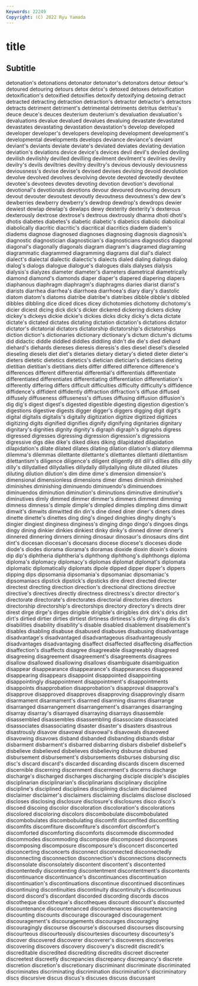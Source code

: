 ```yaml
---
Keywords: 22249
Copyright: (C) 2022 Ryu Yamada
---
```



# title

## Subtitle
 detonation's detonations detonator detonator's detonators detour
detour's detoured detouring detours detox detox's detoxed detoxes detoxification detoxification's
detoxified detoxifies detoxify detoxifying detoxing detract detracted detracting detraction detraction's
detractor detractor's detractors detracts detriment detriment's detrimental detriments detritus detritus's
deuce deuce's deuces deuterium deuterium's devaluation devaluation's devaluations devalue devalued
devalues devaluing devastate devastated devastates devastating devastation devastation's develop developed
developer developer's developers developing development development's developmental developments develops deviance
deviance's deviant deviant's deviants deviate deviate's deviated deviates deviating deviation
deviation's deviations device device's devices devil devil's deviled deviling devilish
devilishly devilled devilling devilment devilment's devilries devilry devilry's devils deviltries
deviltry deviltry's devious deviously deviousness deviousness's devise devise's devised devises
devising devoid devolution devolve devolved devolves devolving devote devoted devotedly
devotee devotee's devotees devotes devoting devotion devotion's devotional devotional's devotionals
devotions devour devoured devouring devours devout devouter devoutest devoutly devoutness
devoutness's dew dew's dewberries dewberry dewberry's dewdrop dewdrop's dewdrops dewier
dewiest dewlap dewlap's dewlaps dewy dexterity dexterity's dexterous dexterously dextrose
dextrose's dextrous dextrously dharma dhoti dhoti's dhotis diabetes diabetes's diabetic
diabetic's diabetics diabolic diabolical diabolically diacritic diacritic's diacritical diacritics diadem
diadem's diadems diagnose diagnosed diagnoses diagnosing diagnosis diagnosis's diagnostic diagnostician
diagnostician's diagnosticians diagnostics diagonal diagonal's diagonally diagonals diagram diagram's diagramed
diagraming diagrammatic diagrammed diagramming diagrams dial dial's dialect dialect's dialectal
dialectic dialectic's dialects dialed dialing dialings dialog dialog's dialogs dialogue
dialogue's dialogues dials dialyses dialysis dialysis's dialyzes diameter diameter's diameters
diametrical diametrically diamond diamond's diamonds diaper diaper's diapered diapering diapers
diaphanous diaphragm diaphragm's diaphragms diaries diarist diarist's diarists diarrhea diarrhea's
diarrhoea diarrhoea's diary diary's diastolic diatom diatom's diatoms diatribe diatribe's
diatribes dibble dibble's dibbled dibbles dibbling dice diced dices dicey
dichotomies dichotomy dichotomy's dicier diciest dicing dick dick's dicker dickered
dickering dickers dickey dickey's dickeys dickie dickie's dickies dicks dicky
dicky's dicta dictate dictate's dictated dictates dictating dictation dictation's dictations
dictator dictator's dictatorial dictators dictatorship dictatorship's dictatorships diction diction's dictionaries
dictionary dictionary's dictum dictum's dictums did didactic diddle diddled diddles
diddling didn't die die's died diehard diehard's diehards diereses dieresis
dieresis's dies diesel diesel's dieseled dieseling diesels diet diet's dietaries
dietary dietary's dieted dieter dieter's dieters dietetic dietetics dietetics's dietician
dietician's dieticians dieting dietitian dietitian's dietitians diets differ differed difference
difference's differences different differential differential's differentials differentiate differentiated differentiates differentiating
differentiation differentiation's differently differing differs difficult difficulties difficulty difficulty's diffidence
diffidence's diffident diffidently diffraction diffraction's diffuse diffused diffusely diffuseness diffuseness's
diffuses diffusing diffusion diffusion's dig dig's digest digest's digested digestible
digesting digestion digestion's digestions digestive digests digger digger's diggers digging
digit digit's digital digitalis digitalis's digitally digitization digitize digitized digitizes
digitizing digits dignified dignifies dignify dignifying dignitaries dignitary dignitary's dignities
dignity dignity's digraph digraph's digraphs digress digressed digresses digressing digression
digression's digressions digressive digs dike dike's diked dikes diking dilapidated
dilapidation dilapidation's dilate dilated dilates dilating dilation dilation's dilatory dilemma
dilemma's dilemmas dilettante dilettante's dilettantes dilettanti dilettantism dilettantism's diligence diligence's
diligent diligently dill dill's dillies dills dilly dilly's dillydallied dillydallies
dillydally dillydallying dilute diluted dilutes diluting dilution dilution's dim dime
dime's dimension dimension's dimensional dimensionless dimensions dimer dimes diminish diminished
diminishes diminishing diminuendo diminuendo's diminuendoes diminuendos diminution diminution's diminutions diminutive
diminutive's diminutives dimly dimmed dimmer dimmer's dimmers dimmest dimming dimness
dimness's dimple dimple's dimpled dimples dimpling dims dimwit dimwit's dimwits
dimwitted din din's dine dined diner diner's diners dines dinette
dinette's dinettes ding ding's dinged dinghies dinghy dinghy's dingier dingiest
dinginess dinginess's dinging dingo dingo's dingoes dings dingy dining dinkier
dinkies dinkiest dinky dinky's dinned dinner dinner's dinnered dinnering dinners
dinning dinosaur dinosaur's dinosaurs dins dint dint's diocesan diocesan's diocesans
diocese diocese's dioceses diode diode's diodes diorama diorama's dioramas dioxide
dioxin dioxin's dioxins dip dip's diphtheria diphtheria's diphthong diphthong's diphthongs
diploma diploma's diplomacy diplomacy's diplomas diplomat diplomat's diplomata diplomatic diplomatically
diplomats dipole dipped dipper dipper's dippers dipping dips dipsomania dipsomania's
dipsomaniac dipsomaniac's dipsomaniacs dipstick dipstick's dipsticks dire direct directed directer
directest directing direction direction's directional directions directive directive's directives directly
directness directness's director director's directorate directorate's directorates directorial directories directors
directorship directorship's directorships directory directory's directs direr direst dirge dirge's
dirges dirigible dirigible's dirigibles dirk dirk's dirks dirt dirt's dirtied
dirtier dirties dirtiest dirtiness dirtiness's dirty dirtying dis dis's disabilities
disability disability's disable disabled disablement disablement's disables disabling disabuse disabused
disabuses disabusing disadvantage disadvantage's disadvantaged disadvantageous disadvantageously disadvantages disadvantaging disaffect
disaffected disaffecting disaffection disaffection's disaffects disagree disagreeable disagreeably disagreed disagreeing
disagreement disagreement's disagreements disagrees disallow disallowed disallowing disallows disambiguate disambiguation
disappear disappearance disappearance's disappearances disappeared disappearing disappears disappoint disappointed disappointing
disappointingly disappointment disappointment's disappointments disappoints disapprobation disapprobation's disapproval disapproval's disapprove
disapproved disapproves disapproving disapprovingly disarm disarmament disarmament's disarmed disarming disarms
disarrange disarranged disarrangement disarrangement's disarranges disarranging disarray disarray's disarrayed disarraying
disarrays disassemble disassembled disassembles disassembling disassociate disassociated disassociates disassociating disaster
disaster's disasters disastrous disastrously disavow disavowal disavowal's disavowals disavowed disavowing
disavows disband disbanded disbanding disbands disbar disbarment disbarment's disbarred disbarring
disbars disbelief disbelief's disbelieve disbelieved disbelieves disbelieving disburse disbursed disbursement
disbursement's disbursements disburses disbursing disc disc's discard discard's discarded discarding
discards discern discerned discernible discerning discernment discernment's discerns discharge discharge's
discharged discharges discharging disciple disciple's disciples disciplinarian disciplinarian's disciplinarians disciplinary
discipline discipline's disciplined disciplines disciplining disclaim disclaimed disclaimer disclaimer's disclaimers
disclaiming disclaims disclose disclosed discloses disclosing disclosure disclosure's disclosures disco
disco's discoed discoing discolor discoloration discoloration's discolorations discolored discoloring discolors
discombobulate discombobulated discombobulates discombobulating discomfit discomfited discomfiting discomfits discomfiture discomfiture's
discomfort discomfort's discomforted discomforting discomforts discommode discommoded discommodes discommoding discompose
discomposed discomposes discomposing discomposure discomposure's disconcert disconcerted disconcerting disconcerts disconnect
disconnected disconnectedly disconnecting disconnection disconnection's disconnections disconnects disconsolate disconsolately discontent
discontent's discontented discontentedly discontenting discontentment discontentment's discontents discontinuance discontinuance's discontinuances
discontinuation discontinuation's discontinuations discontinue discontinued discontinues discontinuing discontinuities discontinuity discontinuity's
discontinuous discord discord's discordant discorded discording discords discos discotheque discotheque's
discotheques discount discount's discounted discountenance discountenanced discountenances discountenancing discounting discounts
discourage discouraged discouragement discouragement's discouragements discourages discouraging discouragingly discourse discourse's
discoursed discourses discoursing discourteous discourteously discourtesies discourtesy discourtesy's discover discovered
discoverer discoverer's discoverers discoveries discovering discovers discovery discovery's discredit discredit's
discreditable discredited discrediting discredits discreet discreeter discreetest discreetly discrepancies discrepancy
discrepancy's discrete discretion discretion's discretionary discriminant discriminate discriminated discriminates discriminating
discrimination discrimination's discriminatory discs discursive discus discus's discuses discuss discussant
